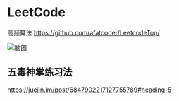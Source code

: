 # LeetCode

高频算法
https://github.com/afatcoder/LeetcodeTop/


![脑图](https://youpaiyun.zongqilive.cn/image/20200926120145.png)


## 五毒神掌练习法
https://juejin.im/post/6847902217127755789#heading-5